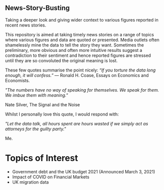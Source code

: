 ## News-Story-Busting
Taking a deeper look and giving wider context to various figures reported in recent news stories.

This repository is aimed at taking timely news stories on a range of topics where various figures and data are quoted or presented. Media outlets often shamelessly mine the data to tell the story they want. Sometimes the preliminary, more obvious and often more intuitive results suggest a contradiction to their sentiment and hence reported figures are stressed until they are so convoluted the original meaning is lost.

These few quotes summarise the point nicely:
*“If you torture the data long enough, it will confess.”*
― Ronald H. Coase, Essays on Economics and Economists.

*"The numbers have no way of speaking for themselves. We speak for them. We imbue them with meaning."*

Nate Silver, The Signal and the Noise

Whilst I personally love this quote, I would respond with:

*"Let the data talk, all hours spent are hours wasted if we simply act as attorneys for the guilty party."*

Me.

# Topics of Interest
- Government debt and the UK budget 2021 (Announced March 3, 2021)
- Impact of COVID on Financial Markets
- UK migration data
